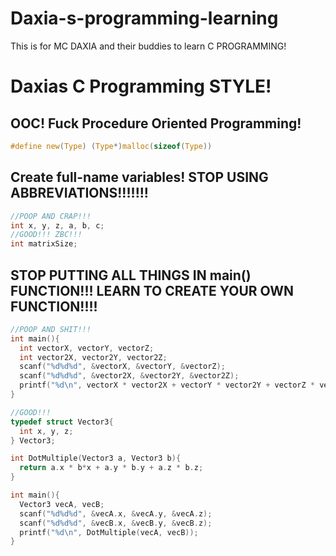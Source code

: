 # Daxia-s-programming-learning
This is for MC DAXIA and their buddies to learn C PROGRAMMING!

# Daxias C Programming STYLE!
## OOC!  Fuck Procedure Oriented Programming!
```C
#define new(Type) (Type*)malloc(sizeof(Type))
```
## Create full-name variables! STOP USING ABBREVIATIONS!!!!!!!
```C
//POOP AND CRAP!!!
int x, y, z, a, b, c;
//GOOD!!! ZBC!!!
int matrixSize;
```

## STOP PUTTING ALL THINGS IN main() FUNCTION!!! LEARN TO CREATE YOUR OWN FUNCTION!!!!
```C
//POOP AND SHIT!!!
int main(){
  int vectorX, vectorY, vectorZ;
  int vector2X, vector2Y, vector2Z;
  scanf("%d%d%d", &vectorX, &vectorY, &vectorZ);
  scanf("%d%d%d", &vector2X, &vector2Y, &vector2Z);
  printf("%d\n", vectorX * vector2X + vectorY * vector2Y + vectorZ * vector2Z);
}

//GOOD!!!
typedef struct Vector3{
  int x, y, z;
} Vector3;

int DotMultiple(Vector3 a, Vector3 b){
  return a.x * b*x + a.y * b.y + a.z * b.z;
}

int main(){
  Vector3 vecA, vecB;
  scanf("%d%d%d", &vecA.x, &vecA.y, &vecA.z);
  scanf("%d%d%d", &vecB.x, &vecB.y, &vecB.z);
  printf("%d\n", DotMultiple(vecA, vecB));
}
```
